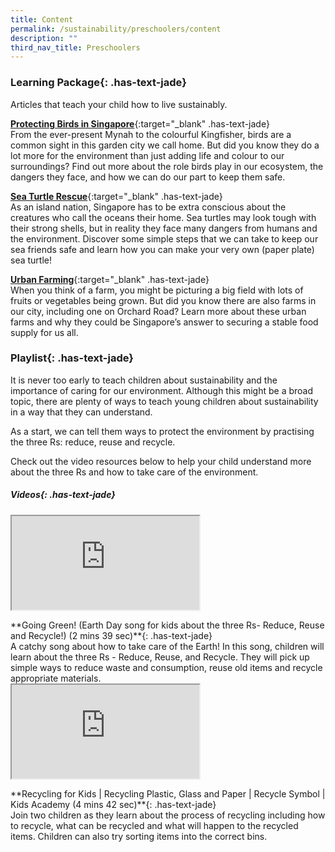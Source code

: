 ```yaml
---
title: Content
permalink: /sustainability/preschoolers/content
description: ""
third_nav_title: Preschoolers
---
```

### **Learning Package**{: .has-text-jade}

Articles that teach your child how to live sustainably.

[**Protecting Birds in Singapore**](/files/Sustainability-Protecting-Birds-in-Singapore-Early-Read.pdf){:target="_blank" .has-text-jade}<br>
From the ever-present Mynah to the colourful Kingfisher, birds are a common sight in this garden city we call home. But did you know they do a lot more for the environment than just adding life and colour to our surroundings? Find out more about the role birds play in our ecosystem, the dangers they face, and how we can do our part to keep them safe.
 
[**Sea Turtle Rescue**](/files/Sustainability-Sea-Turtle-Rescue-Early-Read.pdf){:target="_blank" .has-text-jade}<br>
As an island nation, Singapore has to be extra conscious about the creatures who call the oceans their home. Sea turtles may look tough with their strong shells, but in reality they face many dangers from humans and the environment. Discover some simple steps that we can take to keep our sea friends safe and learn how you can make your very own (paper plate) sea turtle!
 
[**Urban Farming**](/files/Sustainability-Urban-Farming-Vertical-Farming-Early-Read.pdf){:target="_blank" .has-text-jade}<br>
When you think of a farm, you might be picturing a big field with lots of fruits or vegetables being grown. But did you know there are also farms in our city, including one on Orchard Road? Learn more about these urban farms and why they could be Singapore’s answer to securing a stable food supply for us all.

### **Playlist**{: .has-text-jade}
It is never too early to teach children about sustainability and the importance of caring for our environment. Although this might be a broad topic, there are plenty of ways to teach young children about sustainability in a way that they can understand. 

As a start, we can tell them ways to protect the environment by practising the three Rs: reduce, reuse and recycle.

Check out the video resources below to help your child understand more about the three Rs and how to take care of the environment.

##### **Videos**{: .has-text-jade}

<div class="row is-multiline">
  <div class="col is-one-third">
    <div class="responsive-iframe-container ratio-16by9">
      <iframe class="responsive-iframe" src="https://www.youtube.com/embed/8DJ45Yc3urg"></iframe>
    </div></p>
  </div>
  <div class="col is-two-third">
    **Going Green! (Earth Day song for kids about the three Rs- Reduce, Reuse and Recycle!) (2 mins 39 sec)**{: .has-text-jade}<br>
    A catchy song about how to take care of the Earth! In this song, children will learn about the three  Rs - Reduce, Reuse, and Recycle.  They will pick up simple ways to reduce waste and consumption, reuse old items and recycle appropriate materials.
  </div>
</div>

<div class="row is-multiline">
  <div class="col is-one-third">
    <div class="responsive-iframe-container ratio-16by9">
      <iframe class="responsive-iframe" src="https://www.youtube.com/embed/6jQ7y_qQYUA"></iframe>
    </div></p>
  </div>
  <div class="col is-two-third">
    **Recycling for Kids | Recycling Plastic, Glass and Paper | Recycle Symbol | Kids Academy (4 mins 42 sec)**{: .has-text-jade}<br>
    Join two children as they learn about the process of recycling including how to recycle, what can be recycled and what will happen to the recycled items.  Children can also try sorting items into the correct bins.
  </div>
</div>
 